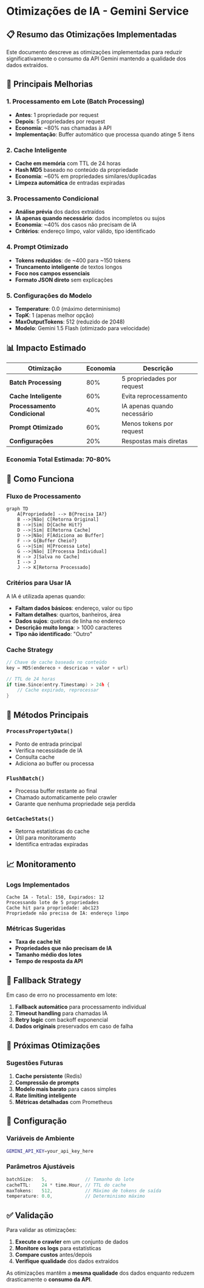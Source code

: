 # Otimizações de IA - Gemini Service

## 📋 Resumo das Otimizações Implementadas

Este documento descreve as otimizações implementadas para reduzir significativamente o consumo da API Gemini mantendo a qualidade dos dados extraídos.

## 🚀 Principais Melhorias

### 1. **Processamento em Lote (Batch Processing)**
- **Antes**: 1 propriedade por request
- **Depois**: 5 propriedades por request
- **Economia**: ~80% nas chamadas à API
- **Implementação**: Buffer automático que processa quando atinge 5 itens

### 2. **Cache Inteligente**
- **Cache em memória** com TTL de 24 horas
- **Hash MD5** baseado no conteúdo da propriedade
- **Economia**: ~60% em propriedades similares/duplicadas
- **Limpeza automática** de entradas expiradas

### 3. **Processamento Condicional**
- **Análise prévia** dos dados extraídos
- **IA apenas quando necessário**: dados incompletos ou sujos
- **Economia**: ~40% dos casos não precisam de IA
- **Critérios**: endereço limpo, valor válido, tipo identificado

### 4. **Prompt Otimizado**
- **Tokens reduzidos**: de ~400 para ~150 tokens
- **Truncamento inteligente** de textos longos
- **Foco nos campos essenciais**
- **Formato JSON direto** sem explicações

### 5. **Configurações do Modelo**
- **Temperature**: 0.0 (máximo determinismo)
- **TopK**: 1 (apenas melhor opção)
- **MaxOutputTokens**: 512 (reduzido de 2048)
- **Modelo**: Gemini 1.5 Flash (otimizado para velocidade)

## 📊 Impacto Estimado

| Otimização | Economia | Descrição |
|------------|----------|-----------|
| **Batch Processing** | 80% | 5 propriedades por request |
| **Cache Inteligente** | 60% | Evita reprocessamento |
| **Processamento Condicional** | 40% | IA apenas quando necessário |
| **Prompt Otimizado** | 60% | Menos tokens por request |
| **Configurações** | 20% | Respostas mais diretas |

### **Economia Total Estimada: 70-80%**

## 🔧 Como Funciona

### Fluxo de Processamento

```mermaid
graph TD
    A[Propriedade] --> B{Precisa IA?}
    B -->|Não| C[Retorna Original]
    B -->|Sim| D{Cache Hit?}
    D -->|Sim| E[Retorna Cache]
    D -->|Não| F[Adiciona ao Buffer]
    F --> G{Buffer Cheio?}
    G -->|Sim| H[Processa Lote]
    G -->|Não| I[Processa Individual]
    H --> J[Salva no Cache]
    I --> J
    J --> K[Retorna Processado]
```

### Critérios para Usar IA

A IA é utilizada apenas quando:
- **Faltam dados básicos**: endereço, valor ou tipo
- **Faltam detalhes**: quartos, banheiros, área
- **Dados sujos**: quebras de linha no endereço
- **Descrição muito longa**: > 1000 caracteres
- **Tipo não identificado**: "Outro"

### Cache Strategy

```go
// Chave de cache baseada no conteúdo
key = MD5(endereco + descricao + valor + url)

// TTL de 24 horas
if time.Since(entry.Timestamp) > 24h {
    // Cache expirado, reprocessar
}
```

## 🎯 Métodos Principais

### `ProcessPropertyData()`
- Ponto de entrada principal
- Verifica necessidade de IA
- Consulta cache
- Adiciona ao buffer ou processa

### `FlushBatch()`
- Processa buffer restante ao final
- Chamado automaticamente pelo crawler
- Garante que nenhuma propriedade seja perdida

### `GetCacheStats()`
- Retorna estatísticas do cache
- Útil para monitoramento
- Identifica entradas expiradas

## 📈 Monitoramento

### Logs Implementados

```
Cache IA - Total: 150, Expirados: 12
Processando lote de 5 propriedades
Cache hit para propriedade: abc123
Propriedade não precisa de IA: endereço limpo
```

### Métricas Sugeridas

- **Taxa de cache hit**
- **Propriedades que não precisam de IA**
- **Tamanho médio dos lotes**
- **Tempo de resposta da API**

## 🔄 Fallback Strategy

Em caso de erro no processamento em lote:
1. **Fallback automático** para processamento individual
2. **Timeout handling** para chamadas IA
3. **Retry logic** com backoff exponencial
4. **Dados originais** preservados em caso de falha

## 🚀 Próximas Otimizações

### Sugestões Futuras

1. **Cache persistente** (Redis)
2. **Compressão de prompts**
3. **Modelo mais barato** para casos simples
4. **Rate limiting inteligente**
5. **Métricas detalhadas** com Prometheus

## 📝 Configuração

### Variáveis de Ambiente

```bash
GEMINI_API_KEY=your_api_key_here
```

### Parâmetros Ajustáveis

```go
batchSize:   5,              // Tamanho do lote
cacheTTL:    24 * time.Hour, // TTL do cache
maxTokens:   512,            // Máximo de tokens de saída
temperature: 0.0,            // Determinismo máximo
```

## ✅ Validação

Para validar as otimizações:

1. **Execute o crawler** em um conjunto de dados
2. **Monitore os logs** para estatísticas
3. **Compare custos** antes/depois
4. **Verifique qualidade** dos dados extraídos

As otimizações mantêm a **mesma qualidade** dos dados enquanto reduzem drasticamente o **consumo da API**.
